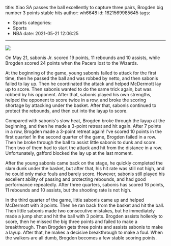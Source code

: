title: Xiao SA passes the ball excellently to capture three pairs, Brogden big number 3 points stable hits
author: wh6648
id: 1621569985645
tags: 
- Sports
categories: 
- Sports
- NBA
date: 2021-05-21 12:06:25
---
![](https://p8.itc.cn/q_70/images01/20210521/9030625b108b473fbab0cf9d3a6f4f97.jpeg)


On May 21, sabonis Jr. scored 19 points, 11 rebounds and 10 assists, while Brogden scored 24 points when the Pacers lost to the Wizards.

At the beginning of the game, young sabonis failed to attack for the first time, then he passed the ball and was robbed by netto, and then sabonis failed to lay up. Then he coordinated the attack and helped McDermott lay up to score. Then sabonis wanted to do the same trick again, but was robbed by his opponent. After that, sabonis played his own strengths, helped the opponent to score twice in a row, and broke the scoring shortage by attacking under the basket. After that, sabonis continued to protect the rebounds, and then cut into the layup to score.

Compared with sabonis's slow heat, Brogden broke through the layup at the beginning, and then he made a 3-point retreat and hit again. After 7 points in a row, Brogden made a 3-point retreat again! I've scored 10 points in the first quarter! In the second quarter of the game, Brogden failed in a row. Then he broke through the ball to assist little sabonis to dunk and score. Then two of them had to start the attack and hit from the distance in a row. Unfortunately, gafford blocked the lay up at the last moment.

After the young sabonis came back on the stage, he quickly completed the slam dunk under the basket, but after that, his hit rate was still not high, and he could only make fouls and barely score. However, sabonis still played his excellent ability of passing and protecting rebounds, and had good performance repeatedly. After three quarters, sabonis has scored 16 points, 11 rebounds and 10 assists, but the shooting rate is not high.

In the third quarter of the game, little sabonis came up and helped McDermott with 3 points. Then he ran back from the basket and hit the ball. Then little sabonis made two consecutive mistakes, but he immediately made a jump shot and hit the ball with 3 points. Brogden assists hollerdy to score, then he missed the big three points and failed to make a breakthrough. Then Brogden gets three points and assists sabonis to make a layup. After that, he makes a decisive breakthrough to make a foul. When the walkers are all dumb, Brogden becomes a few stable scoring points.

